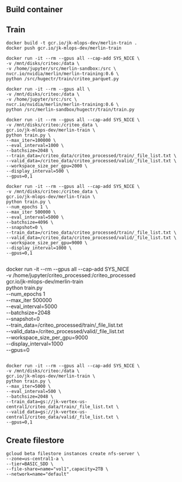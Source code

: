 
## Build container






## Train

```
docker build -t gcr.io/jk-mlops-dev/merlin-train .
docker push gcr.io/jk-mlops-dev/merlin-train
```


```
docker run -it --rm --gpus all --cap-add SYS_NICE \
-v /mnt/disks/criteo:/data \
-v /home/jupyter/src/merlin-sandbox:/src \
nvcr.io/nvidia/merlin/merlin-training:0.6 \
python /src/hugectr/train/criteo_parquet.py
```

```
docker run -it --rm --gpus all \
-v /mnt/disks/criteo:/data \
-v /home/jupyter/src:/src \
nvcr.io/nvidia/merlin/merlin-training:0.6 \
python /src/merlin-sandbox/hugectr/train/train.py
```

```
docker run -it --rm --gpus all --cap-add SYS_NICE \
-v /mnt/disks/criteo:/criteo_data \
gcr.io/jk-mlops-dev/merlin-train \
python train.py \
--max_iter=100000 \
--eval_interval=1000 \
--batchsize=2048 \
--train_data=/criteo_data/criteo_processed/train/_file_list.txt \
--valid_data=/criteo_data/criteo_processed/valid/_file_list.txt \
--workspace_size_per_gpu=2000 \
--display_interval=500 \
--gpus=0,1
```

```
docker run -it --rm --gpus all --cap-add SYS_NICE \
-v /mnt/disks/criteo:/criteo_data \
gcr.io/jk-mlops-dev/merlin-train \
python train.py \
--num_epochs 1 \
--max_iter 500000 \
--eval_interval=5000 \
--batchsize=4096 \
--snapshot=0 \
--train_data=/criteo_data/criteo_processed/train/_file_list.txt \
--valid_data=/criteo_data/criteo_processed/valid/_file_list.txt \
--workspace_size_per_gpu=9000 \
--display_interval=1000 \
--gpus=0,1
```

```
```
docker run -it --rm --gpus all --cap-add SYS_NICE \
-v /home/jupyter/criteo_processed:/criteo_processed \
gcr.io/jk-mlops-dev/merlin-train \
python train.py \
--num_epochs 1 \
--max_iter 500000 \
--eval_interval=5000 \
--batchsize=2048 \
--snapshot=0 \
--train_data=/criteo_processed/train/_file_list.txt \
--valid_data=/criteo_processed/valid/_file_list.txt \
--workspace_size_per_gpu=9000 \
--display_interval=1000 \
--gpus=0
```
```



```
docker run -it --rm --gpus all --cap-add SYS_NICE \
-v /mnt/disks/criteo:/data \
gcr.io/jk-mlops-dev/merlin-train \
python train.py \
--max_iter=5000 \
--eval_interval=500 \
--batchsize=2048 \
--train_data=gs://jk-vertex-us-central1/criteo_data/train/_file_list.txt \
--valid_data=gs://jk-vertex-us-central1/criteo_data/valid/_file_list.txt \
--gpus=0,1
```



## Create filestore

```
gcloud beta filestore instances create nfs-server \
--zone=us-central1-a \
--tier=BASIC_SDD \
--file-share=name="vol1",capacity=2TB \
--network=name="default"
```
